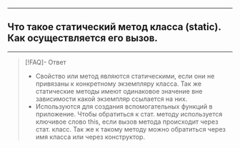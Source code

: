 ----
## Что такое статический метод класса (static). Как осуществляется его вызов.
----
> [!FAQ]- Ответ
> - Свойство или метод являются статическими, если они не привязаны к конкретному экземпляру класса. Так же статические методы имеют одинаковое значение вне зависимости какой экземпляр ссылается на них. 
> - Используются для создания вспомогательных функций в приложение. Чтобы обратиться к стат. методу используется ключивое слово this, если вызов метода происходит через стат. класс. Так же к такому методу можно обратиться через имя класса или через конструктор. 